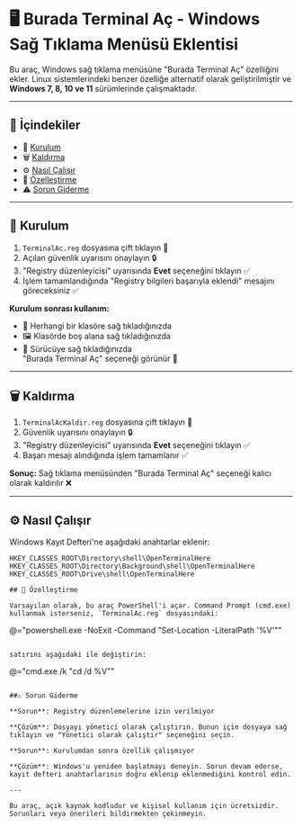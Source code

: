 # 🖥️ Burada Terminal Aç - Windows Sağ Tıklama Menüsü Eklentisi

Bu araç, Windows sağ tıklama menüsüne "Burada Terminal Aç" özelliğini ekler. Linux sistemlerindeki benzer özelliğe alternatif olarak geliştirilmiştir ve **Windows 7, 8, 10 ve 11** sürümlerinde çalışmaktadır.

---

## 📝 İçindekiler
- 🔧 [Kurulum](#kurulum)
- 🗑️ [Kaldırma](#kaldırma)
- ⚙️ [Nasıl Çalışır](#nasıl-çalışır)
- 🎨 [Özelleştirme](#özelleştirme)
- ⚠️ [Sorun Giderme](#sorun-giderme)

---

## 🔧 Kurulum
1. `TerminalAc.reg` dosyasına çift tıklayın 📄  
2. Açılan güvenlik uyarısını onaylayın 🔒  
3. "Registry düzenleyicisi" uyarısında **Evet** seçeneğini tıklayın ✅  
4. İşlem tamamlandığında "Registry bilgileri başarıyla eklendi" mesajını göreceksiniz ✅  

**Kurulum sonrası kullanım:**  
- 📁 Herhangi bir klasöre sağ tıkladığınızda  
- 🖼️ Klasörde boş alana sağ tıkladığınızda  
- 💾 Sürücüye sağ tıkladığınızda  
"Burada Terminal Aç" seçeneği görünür 🚀  

---

## 🗑️ Kaldırma
1. `TerminalAcKaldir.reg` dosyasına çift tıklayın 📄  
2. Güvenlik uyarısını onaylayın 🔒  
3. "Registry düzenleyicisi" uyarısında **Evet** seçeneğini tıklayın ✅  
4. Başarı mesajı alındığında işlem tamamlanır ✅  

**Sonuç:** Sağ tıklama menüsünden "Burada Terminal Aç" seçeneği kalıcı olarak kaldırılır ❌  

---

## ⚙️ Nasıl Çalışır
Windows Kayıt Defteri'ne aşağıdaki anahtarlar eklenir:  
```plaintext
HKEY_CLASSES_ROOT\Directory\shell\OpenTerminalHere  
HKEY_CLASSES_ROOT\Directory\Background\shell\OpenTerminalHere  
HKEY_CLASSES_ROOT\Drive\shell\OpenTerminalHere

## 🎨 Özelleştirme

Varsayılan olarak, bu araç PowerShell'i açar. Command Prompt (cmd.exe) kullanmak isterseniz, `TerminalAc.reg` dosyasındaki:

```
@="powershell.exe -NoExit -Command \"Set-Location -LiteralPath '%V'\""
```

satırını aşağıdaki ile değiştirin:

```
@="cmd.exe /k \"cd /d %V\""
```

##⚠️ Sorun Giderme

**Sorun**: Registry düzenlemelerine izin verilmiyor

**Çözüm**: Dosyayı yönetici olarak çalıştırın. Bunun için dosyaya sağ tıklayın ve "Yönetici olarak çalıştır" seçeneğini seçin.

**Sorun**: Kurulumdan sonra özellik çalışmıyor

**Çözüm**: Windows'u yeniden başlatmayı deneyin. Sorun devam ederse, kayıt defteri anahtarlarının doğru eklenip eklenmediğini kontrol edin.

---

Bu araç, açık kaynak kodludur ve kişisel kullanım için ücretsizdir. Sorunları veya önerileri bildirmekten çekinmeyin.


